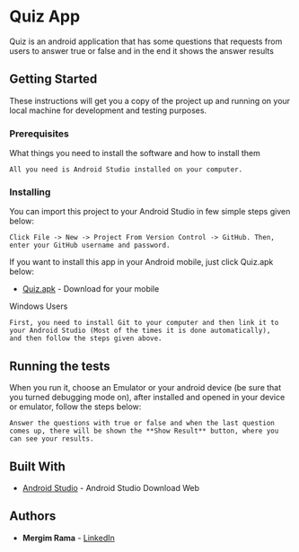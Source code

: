 # Quiz App

Quiz is an android application that has some questions that requests from users to answer true or false and in the end it
shows the answer results

## Getting Started

These instructions will get you a copy of the project up and running on your local machine for development and testing purposes.

### Prerequisites

What things you need to install the software and how to install them

```
All you need is Android Studio installed on your computer.   
```

### Installing

You can import this project to your Android Studio in few simple steps given below:

```
Click File -> New -> Project From Version Control -> GitHub. Then, enter your GitHub username and password.
```
If you want to install this app in your Android mobile, just click Quiz.apk below:

* [Quiz.apk](https://github.com/ramamergim/Quiz/blob/master/app/src/main/res/app-release.apk) - Download for your mobile

Windows Users

```
First, you need to install Git to your computer and then link it to your Android Studio (Most of the times it is done automatically),
and then follow the steps given above.
```

## Running the tests

When you run it, choose an Emulator or your android device (be sure that you turned debugging mode on), after installed and opened
in your device or emulator, 
follow the steps below:

```
Answer the questions with true or false and when the last question comes up, there will be shown the **Show Result** button, where you
can see your results.
```

## Built With

* [Android Studio](https://developer.android.com/studio/index.html?gclid=Cj0KCQiA9_LRBRDZARIsAAcLXjeSeZsYADtRT3rhbCdSoCtdTrsB9jD7HmLA9Gk4MR3bc1xIN8PhTpEaAp5WEALw_wcB) - Android Studio Download Web

## Authors

* **Mergim Rama** - [LinkedIn](https://www.linkedin.com/in/mergimrama/)
